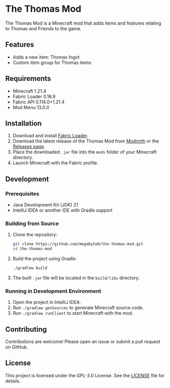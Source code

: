 # The Thomas Mod

The Thomas Mod is a Minecraft mod that adds items and features relating to Thomas and Friends to the game.

## Features

- Adds a new item: Thomas Ingot
- Custom item group for Thomas items

## Requirements

- Minecraft 1.21.4
- Fabric Loader 0.16.9
- Fabric API 0.114.0+1.21.4
- Mod Menu 13.0.0

## Installation

1. Download and install [Fabric Loader](https://fabricmc.net/use/).
2. Download the latest release of the Thomas Mod from [Modrinth](https://modrinth.com/project/the-thomas-mod) or the [Releases page](https://github.com/megabyte6/the-thomas-mod/releases/latest).
3. Place the downloaded `.jar` file into the `mods` folder of your Minecraft directory.
4. Launch Minecraft with the Fabric profile.

## Development

### Prerequisites

- Java Development Kit (JDK) 21
- IntelliJ IDEA or another IDE with Gradle support

### Building from Source

1. Clone the repository:
    ```sh
    git clone https://github.com/megabyte6/the-thomas-mod.git
    cd the-thomas-mod
    ```
2. Build the project using Gradle:
    ```sh
    ./gradlew build
    ```
3. The built `.jar` file will be located in the `build/libs` directory.

### Running in Development Environment

1. Open the project in IntelliJ IDEA.
2. Run `./gradlew genSources` to generate Minecraft source code.
3. Run `./gradlew runClient` to start Minecraft with the mod.

## Contributing

Contributions are welcome! Please open an issue or submit a pull request on GitHub.

## License

This project is licensed under the GPL-3.0 License. See the [LICENSE](LICENSE) file for details.